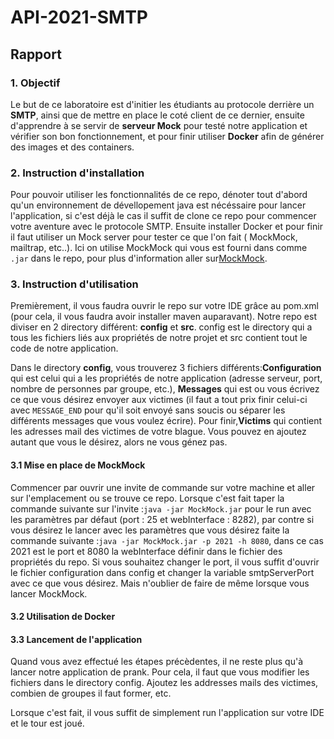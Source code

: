 # API-2021-SMTP
## Rapport
### 1. Objectif

Le but de ce laboratoire est d'initier les étudiants au protocole derrière un **SMTP**, ainsi que de mettre en place le 
coté client de ce dernier, ensuite d'apprendre à se servir de **serveur Mock** pour testé notre application et vérifier 
son bon fonctionnement, et pour finir utiliser **Docker** afin de générer des images et des containers.

### 2. Instruction d'installation

Pour pouvoir utiliser les fonctionnalités de ce repo, dénoter tout d'abord qu'un environnement de dévellopement 
java est nécéssaire pour lancer l'application, si c'est déjà le cas il suffit de clone ce repo pour commencer votre 
aventure avec le protocole SMTP. Ensuite installer Docker et pour finir il faut utiliser un Mock server pour tester 
ce que l'on fait ( MockMock, mailtrap, etc..). Ici on utilise MockMock qui vous est fourni dans comme ``.jar`` dans 
le repo, pour plus d'information aller sur[MockMock](https://github.com/HEIGVD-Course-API/MockMock).

### 3. Instruction d'utilisation

Premièrement, il vous faudra ouvrir le repo sur votre IDE grâce au pom.xml (pour cela, il vous faudra avoir installer 
maven auparavant). Notre repo est diviser en 2 directory différent: **config** et **src**. config est le directory qui a 
tous les fichiers liés aux propriétés de notre projet et 
src contient tout le code de notre application.

Dans le directory **config**, vous trouverez 3 fichiers différents:**Configuration** qui est celui qui a les propriétés 
de notre application (adresse serveur, port, nombre de personnes par groupe, etc.), **Messages** qui est ou vous écrivez 
ce que vous désirez envoyer aux victimes (il faut a tout prix finir celui-ci avec ``MESSAGE_END`` pour qu'il soit 
envoyé sans soucis ou séparer les différents messages que vous voulez écrire). Pour finir,**Victims** qui contient les 
adresses mail des victimes de votre blague. Vous pouvez en ajoutez autant que vous le désirez, alors ne vous génez pas.

#### 3.1 Mise en place de MockMock
Commencer par ouvrir une invite de commande sur votre machine et aller sur l'emplacement ou se trouve ce repo. 
Lorsque c'est fait taper la commande suivante sur l'invite :``java -jar MockMock.jar`` pour le run avec les paramètres 
par défaut (port : 25 et webInterface : 8282), par contre si vous désirez le lancer avec les paramètres que vous désirez 
faite la commande suivante :``java -jar MockMock.jar -p 2021 -h 8080``, dans ce cas 2021 est le port et 8080 la 
webInterface définir dans le fichier des propriétés du repo. Si vous souhaitez changer le port, il vous suffit d'ouvrir 
le fichier configuration dans config et changer la variable smtpServerPort avec ce que vous désirez. Mais n'oublier de 
faire de même lorsque vous lancer MockMock.

#### 3.2 Utilisation de Docker

#### 3.3 Lancement de l'application

Quand vous avez effectué les étapes précèdentes, il ne reste plus qu'à lancer notre application de prank. Pour cela, il 
faut que vous modifier les fichiers dans le directory config. Ajoutez les addresses mails des victimes, combien de 
groupes il faut former, etc.

Lorsque c'est fait, il vous suffit de simplement run l'application sur votre IDE et le tour est joué. 








